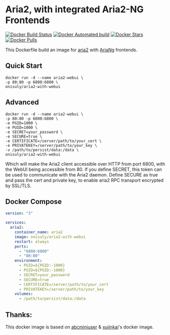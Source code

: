 # Aria2, with integrated Aria2-NG Frontends

[![Docker Build Status](https://img.shields.io/docker/build/onisuly/aria2-with-webui.svg)](https://github.com/onisuly/aria2-with-webui) [![Docker Automated build](https://img.shields.io/docker/automated/onisuly/aria2-with-webui.svg)](https://github.com/onisuly/aria2-with-webui) [![Docker Stars](https://img.shields.io/docker/stars/onisuly/aria2-with-webui.svg)](https://github.com/onisuly/aria2-with-webui) [![Docker Pulls](https://img.shields.io/docker/pulls/onisuly/aria2-with-webui.svg)](https://github.com/onisuly/aria2-with-webui)

This Dockerfile build an image for [aria2](https://github.com/aria2/aria2) with [AriaNg](https://github.com/mayswind/AriaNg) frontends.

## Quick Start

```shell
docker run -d --name aria2-webui \
-p 80:80 -p 6800:6800 \
onisuly/aria2-with-webui
```

## Advanced

```shell
docker run -d --name aria2-webui \
-p 80:80 -p 6800:6800 \
-e PGID=1000 \
-e PUID=1000 \
-e SECRET=your_password \
-e SECURE=true \
-e CERTIFICATE=/server/path/to/your_cert \
-e PRIVATEKEY=/server/path/to/your_key \
-v /path/to/persist/data:/data \
onisuly/aria2-with-webui
```

Which will make the Aria2 client accessible over HTTP from port 6800, with the WebUI being accessible from 80. If you define SECRET, this token can be used to communicate with the Aria2 daemon. Define SECURE as true and pass the cert and private key, to enable aria2 RPC transport encrypted by SSL/TLS.

## Docker Compose
```yaml
version: "3"

services:
  aria2:
    container_name: aria2
    image: onisuly/aria2-with-webui
    restart: always
    ports:
      - "6800:6800"
      - "80:80"
    environment:
      - PGID=${PGID:-1000}
      - PUID=${PUID:-1000}
      - SECRET=your_password
      - SECURE=true
      - CERTIFICATE=/server/path/to/your_cert
      - PRIVATEKEY=/server/path/to/your_key
    volumes:
      - /path/to/persist/data:/data
```

## Thanks:
This docker image is based on [abcminiuser](https://hub.docker.com/r/abcminiuser/docker-aria2-with-webui/) & [xujinkai](https://hub.docker.com/r/xujinkai/aria2-with-webui/)'s docker image.